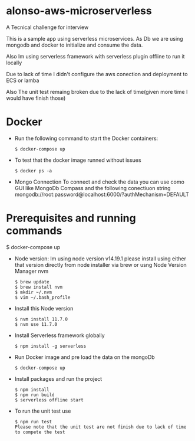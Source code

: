 # alonso-aws-microserverless
A Tecnical challenge for interview

This is a sample app using serverless microservices. As Db we are using mongodb and docker to initialize and consume the data.

Also Im using serverless framework with serverless plugin offline to run it locally

Due to lack of time I didn't configure the aws conection and deployment to ECS or lamba

Also The unit test remaing broken due to the lack of time(given more time I would have finish those)

# Docker
- Run the following command to start the Docker containers:
   ```
   $ docker-compose up

- To test that the docker image runned without issues
   ```
   $ docker ps -a 

- Mongo Connection To connect and check the data you can use como GUI like MongoDb Compass and the following conectiuon string
  mongodb://root:password@localhost:6000/?authMechanism=DEFAULT

# Prerequisites and running commands
  $ docker-compose up

- Node version: Im using node version v14.19.1 please install using either that version directly from node installer via brew or usng Node Version Manager nvm
   ```
   $ brew update
   $ brew install nvm
   $ mkdir ~/.nvm
   $ vim ~/.bash_profile

- Install this Node version
   ```
   $ nvm install 11.7.0
   $ nvm use 11.7.0

- Install Serverless framework globally
   ```
   $ npm install -g serverless

- Run Docker image and pre load the data on the mongoDb
   ```  
   $ docker-compose up

- Install packages and run the project
  ```
  $ npm install
  $ npm run build
  $ serverless offline start

- To run the unit test use
  ```
  $ npm run test 
  Please note that the unit test are not finish due to lack of time to compete the test


